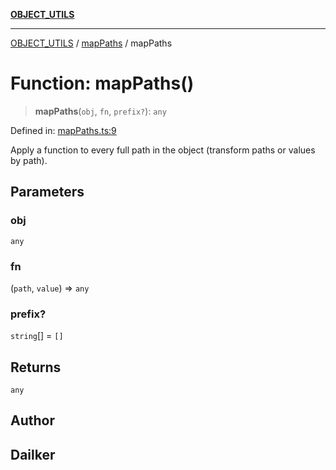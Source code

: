[**OBJECT_UTILS**](../../README.md)

***

[OBJECT_UTILS](../../README.md) / [mapPaths](../README.md) / mapPaths

# Function: mapPaths()

> **mapPaths**(`obj`, `fn`, `prefix?`): `any`

Defined in: [mapPaths.ts:9](https://github.com/dailker/everyutil/blob/b267f20aec6acc544994839192032069b76d5a4b/src/object/mapPaths.ts#L9)

Apply a function to every full path in the object (transform paths or values by path).

## Parameters

### obj

`any`

### fn

(`path`, `value`) => `any`

### prefix?

`string`[] = `[]`

## Returns

`any`

## Author

## Dailker
